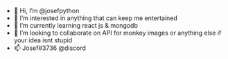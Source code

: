 - 👋 Hi, I’m @josefpython
- 👀 I’m interested in anything that can keep me entertained
- 🌱 I’m currently learning react js & mongodb
- 💞️ I’m looking to collaborate on API for monkey images or anything else if your idea isnt stupid
- 📫 Josef#3736 @discord

<!---
josefpython/josefpython is a ✨ special ✨ repository because its `README.md` (this file) appears on your GitHub profile.
You can click the Preview link to take a look at your changes.
--->

